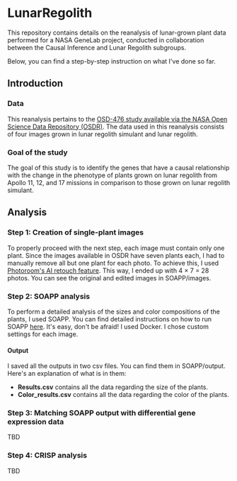 # LunarRegolith
This repository contains details on the reanalysis of lunar-grown plant data performed for a NASA GeneLab project, conducted in collaboration between the Causal Inference and Lunar Regolith subgroups. 

Below, you can find a step-by-step instruction on what I've done so far.

## Introduction

### Data

This reanalysis pertains to the [OSD-476 study available via the NASA Open Science Data Repository (OSDR)](https://osdr.nasa.gov/bio/repo/data/studies/OSD-476). The data used in this reanalysis consists of four images grown in lunar regolith simulant and lunar regolith. 

### Goal of the study

The goal of this study is to identify the genes that have a causal relationship with the change in the phenotype of plants grown on lunar regolith from Apollo 11, 12, and 17 missions in comparison to those grown on lunar regolith simulant. 

## Analysis

### Step 1: Creation of single-plant images

To properly proceed with the next step, each image must contain only one plant. Since the images available in OSDR have seven plants each, I had to manually remove all but one plant for each photo. To achieve this, I used [Photoroom's AI retouch feature](https://www.photoroom.com/tools/remove-object-from-photo). This way, I ended up with 4 × 7 = 28 photos. You can see the original and edited images in SOAPP/images. 

### Step 2: SOAPP analysis

To perform a detailed analysis of the sizes and color compositions of the plants, I used SOAPP. You can find detailed instructions on how to run SOAPP [here](https://github.com/lvbauer/soapp-tutorial/blob/main/soapp-guide.md). It's easy, don't be afraid! I used Docker. I chose custom settings for each image. 

#### Output 

I saved all the outputs in two csv files. You can find them in SOAPP/output. Here's an explanation of what is in them:
* **Results.csv** contains all the data regarding the size of the plants.
* **Color_results.csv** contains all the data regarding the color of the plants.

### Step 3: Matching SOAPP output with differential gene expression data

TBD

### Step 4: CRISP analysis 

TBD


